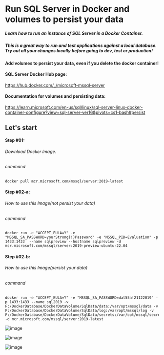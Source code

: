 # Run SQL Server in Docker and volumes to persist your data

##### Learn how to run an instance of SQL Server in a Docker Container.
##### This is a great way to run and test applications against a local database. Try out all your changes locally before going to dev, test or production!

#### Add volumes to persist your data, even if you delete the docker container!

#### SQL Server Docker Hub page:
https://hub.docker.com/_/microsoft-mssql-server

#### Documentation for volumes and persisting data:
https://learn.microsoft.com/en-us/sql/linux/sql-server-linux-docker-container-configure?view=sql-server-ver16&pivots=cs1-bash#persist

## Let's start

#### Step #01: 
###### Download Docker Image.
###### command
```
docker pull mcr.microsoft.com/mssql/server:2019-latest
```
#### Step #02-a: 
###### How to use this Image(not persist your data)
###### command
```
docker run -e "ACCEPT_EULA=Y" -e "MSSQL_SA_PASSWORD=yourStrong(!)Password" -e "MSSQL_PID=Evaluation" -p 1433:1433  --name sqlpreview --hostname sqlpreview -d mcr.microsoft.com/mssql/server:2019-preview-ubuntu-22.04
```

#### Step #02-b: 
###### How to use this Image(persist your data)
###### command
```
docker run -e "ACCEPT_EULA=Y" -e "MSSQL_SA_PASSWORD=dat55a!21122019" -p 1433:1433 --name sql2019 -v F:/DockerDatabase/DockerDataVolume/SqlData/data:/var/opt/mssql/data -v F:/DockerDatabase/DockerDataVolume/SqlData/log:/var/opt/mssql/log -v F:/DockerDatabase/DockerDataVolume/SqlData/secrets:/var/opt/mssql/secrets -d mcr.microsoft.com/mssql/server:2019-latest
```
![image](https://github.com/biplobpustcse/Run-SQL-Server-in-Docker-and-volumes-to-persist-your-data/assets/59637279/8940028c-05aa-4957-bb8c-fc9d03461001)

![image](https://github.com/biplobpustcse/Run-SQL-Server-in-Docker-and-volumes-to-persist-your-data/assets/59637279/b416b75d-bfed-4a56-856a-95b80598e874)

![image](https://github.com/biplobpustcse/Run-SQL-Server-in-Docker-and-volumes-to-persist-your-data/assets/59637279/826ce3c0-499d-4541-8807-809521d9e3d4)
